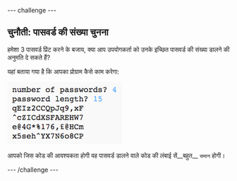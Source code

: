 --- challenge ---
## चुनौती: पासवर्ड की संख्या चुनना
हमेशा 3 पासवर्ड प्रिंट करने के बजाय, क्या आप उपयोगकर्ता को उनके इच्छित पासवर्ड की संख्या डालने की अनुमति दे सकते हैं?

यहां बताया गया है कि आपका प्रोग्राम कैसे काम करेगा:

![स्क्रीनशॉट(screenshot)](images/passwords-choose-number.png)

आपको जिस कोड की आवश्यकता होगी वह पासवर्ड डालने वाले कोड की लंबाई सें__बहुत__ `समान` होगी।



--- /challenge ---